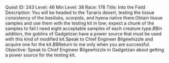 Quest ID: 243
Level: 46
Min Level: 38
Race: 178
Title: Into the Field
Description: You will be headed to the Tanaris desert, testing the tissue consistency of the basilisks, scorpids, and hyena native there.Obtain tissue samples and use them with the testing kit in tow; expect a chunk of the samples to fail.I need eight acceptable samples of each creature type.$B$BIn addition, the goblins of Gadgetzan have a power source that must be used with this kind of modified kit.Speak to Chief Engineer Bilgewhizzle and acquire one for the kit.$B$BReturn to me only when you are successful.
Objective: Speak to Chief Engineer Bilgewhizzle in Gadgetzan about getting a power source for the testing kit.
